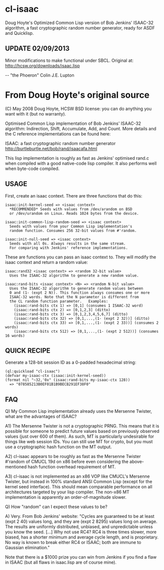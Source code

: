 cl-isaac
========

Doug Hoyte's Optimized Common Lisp version of Bob Jenkins' ISAAC-32 algorithm, a fast cryptographic random number generator, ready for ASDF and Quicklisp.
 
UPDATE 02/09/2013
-----------------

Minor modifications to make functional under SBCL. Original at: http://hcsw.org/downloads/isaac.lisp

-- "the Phoeron" Colin J.E. Lupton

From Doug Hoyte's original source
=================================

(C) May 2008 Doug Hoyte, HCSW
BSD license: you can do anything you want with it (but no warranty).

Optimised Common Lisp implementation of Bob Jenkins' ISAAC-32 algorithm:
Indirection, Shift, Accumulate, Add, and Count. More details and
the C reference implementations can be found here:

ISAAC: a fast cryptographic random number generator
http://burtleburtle.net/bob/rand/isaacafa.html

This lisp implementation is roughly as fast as Jenkins' optimised rand.c
when compiled with a good native-code lisp compiler. It also performs
well when byte-code compiled.

USAGE
-----

First, create an isaac context. There are three functions that do this:

    isaac:init-kernel-seed => <isaac context>
      *RECOMMENDED* Seeds with values from /dev/arandom on BSD
      or /dev/urandom on Linux. Reads 1024 bytes from the device.

    isaac:init-common-lisp-random-seed => <isaac context>
      Seeds with values from your Common Lisp implementation's
      random function. Consumes 256 32-bit values from #'random.

    isaac:init-null-seed => <isaac context>
      Seeds with all 0s. Always results in the same stream.
      For comparing with Jenkins' reference implementations.

These are functions you can pass an isaac context to. They will modify the isaac context and return a random value:

    isaac:rand32 <isaac context> => <random 32-bit value>
      Uses the ISAAC-32 algorithm to generate a new random value.

    isaac:rand-bits <isaac context> <N> => <random N-bit value>
      Uses the ISAAC-32 algorithm to generate random values between
      0 and (1- (expt 2 N)). This function always consumes one or more
      ISAAC-32 words. Note that the N parameter is different from
      the CL random function parameter.   Examples:
        (isaac:rand-bits ctx 1) => [0,1] (consumes 1 ISAAC-32 word)
        (isaac:rand-bits ctx 2) => [0,1,2,3] (ditto)
        (isaac:rand-bits ctx 3) => [0,1,2,3,4,5,6,7] (ditto)
        (isaac:rand-bits ctx 32) => [0,1,...,(1- (expt 2 32))] (ditto)
        (isaac:rand-bits ctx 33) => [0,1,...,(1- (expt 2 33))] (consumes 2 words)
        (isaac:rand-bits ctx 512) => [0,1,...,(1- (expt 2 512))] (consumes 16 words)

QUICK RECIPE
------------

Generate a 128-bit session ID as a 0-padded hexadecimal string:

    (ql:quickload "cl-isaac")
    (defvar my-isaac-ctx (isaac:init-kernel-seed))
    (format nil "~32,'0x" (isaac:rand-bits my-isaac-ctx 128))
      => "078585213B0EF01B1B9BECB291EF38F0"

FAQ
---

Q) My Common Lisp implementation already uses the Mersenne Twister, what are the advantages of ISAAC?

A1) The Mersenne Twister is not a cryptographic PRNG. This means that it is possible for someone to predict future values based on previously observed values (just over 600 of them). As such, MT is particularly undesirable for things like web session IDs. You can still use MT for crypto, but you must use a cryptographic hash function on the MT output.

A2) cl-isaac appears to be roughly as fast as the Mersenne Twister #'random of CMUCL 19d on x86 before even considering the above-mentioned hash function overhead requirement of MT.

A3) cl-isaac is not implemented as an x86 VOP like CMUCL's Mersenne Twister, but instead in 100% standard ANSI Common Lisp (except for the kernel seed interface). This should mean comparable performance on all architectures targeted by your lisp compiler. The non-x86 MT implementation is apparently an order-of-magnitude slower.

Q) How "random" can I expect these values to be?

A) Very. From Bob Jenkins' website: "Cycles are guaranteed to be at least (expt 2 40) values long, and they are (expt 2 8295) values long on average. The results are uniformly distributed, unbiased, and unpredictable unless you know the seed. [...] Why not use RC4? RC4 is three times slower, more biased, has a shorter minimum and average cycle length, and is proprietary. No way is known to break either RC4 or ISAAC; both are immune to Gaussian elimination."

Note that there is a $1000 prize you can win from Jenkins if you find a flaw in ISAAC (but all flaws in isaac.lisp are of course mine).
